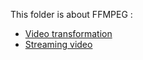 This folder is about FFMPEG :
- [Video transformation](video-transform.md)
- [Streaming video](video-streaming.md)